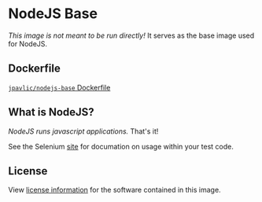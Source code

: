 # NodeJS Base

_This image is not meant to be run directly!_ It serves as the base image used for NodeJS.

## Dockerfile

[`jpavlic/nodejs-base` Dockerfile](https://github.com/jpavlic/docker-nodejs/blob/master/NodeBase/Dockerfile)

## What is NodeJS?
_NodeJS runs javascript applications._ That's it!

See the Selenium [site](http://nodejs.org/) for documation on usage within your test code.

## License

View [license information](https://github.com/jpavlic/docker-nodejs/blob/master/LICENSE.md) for the software contained in this image.
